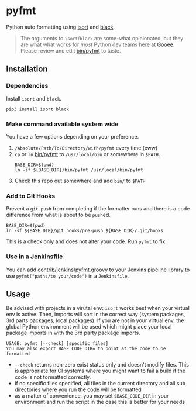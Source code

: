 # pyfmt

Python auto formatting using [isort](https://isort.readthedocs.io/en/latest/) and
[black](https://black.readthedocs.io/en/latest/).

> The arguments to `isort`/`black` are some-what opinionated, but they are what what works for
_most_ Python dev teams here at [Gooee](https://gooee.com). Please review and edit
[bin/pyfmt](bin/pyfmt) to taste.

## Installation

### Dependencies

Install `isort` and `black`. 

```
pip3 install isort black
```

### Make command available system wide

You have a few options depending on your preference.

1. `/Absolute/Path/To/Directory/with/pyfmt` every time (eww)
2. `cp` or `ln` [bin/pyfmt](bin/pyfmt) to `/usr/local/bin` or somewhere in `$PATH`. 
   ```shell
   BASE_DIR=$(pwd)
   ln -sf ${BASE_DIR}/bin/pyfmt /usr/local/bin/pyfmt
   ```
3. Check this repo out somewhere and add `bin/` to `$PATH`

### Add to Git Hooks

Prevent a `git push` from completing if the formatter runs and there is a code difference from what
is about to be `push`ed.

```shell
BASE_DIR=$(pwd)
ln -sf ${BASE_DIR}/git_hooks/pre-push ${BASE_DIR}/.git/hooks
```

This is a check only and does not alter your code. Run `pyfmt` to fix.

### Use in a Jenkinsfile

You can add [contrib/jenkins/pyfmt.groovy](contrib/jenkins/pyfmt.groovy) to your Jenkins pipeline
library to use `pyfmt("paths/to your/code")` in a `Jenkinsfile`.

## Usage

Be advised with projects in a virutal env: `isort` works best when your virtual env is active.
Then, imports will sort in the correct way (system packages, 3rd parts packages, local packages).
If you are not in your virtual env, the global Python environment will be used which might place
your local package imports in with the 3rd party package imports.

```shell
USAGE: pyfmt [--check] [specific files]
You may also export BASE_CODE_DIR= to point at the code to be formatted
```

* `--check` returns non-zero exist status only and doesn't modify files. This is appropriate for 
  CI systems where you might want to fail a build if the code is not formatted correctly.
* if no specific files specified, all files in the current directory and all sub directories where
  you run the code will be formatted
* as a matter of convenience, you may set `$BASE_CODE_DIR` in your environment and run the script
  in the case this is better for your needs
